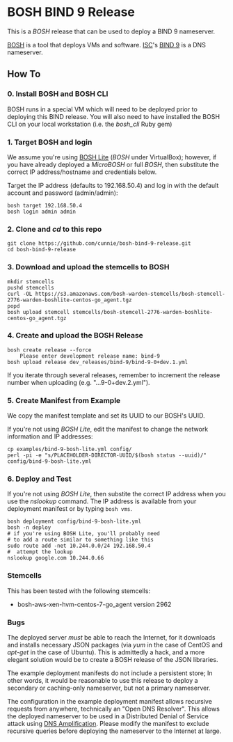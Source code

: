 # BOSH BIND 9 Release
This is a *BOSH* release that can be used to deploy a BIND 9 nameserver.

[BOSH](http://bosh.io/) is a tool that deploys VMs and software.
[ISC](https://www.isc.org/)'s [BIND 9](https://www.isc.org/downloads/BIND/) is a
DNS nameserver.

## How To

### 0. Install BOSH and BOSH CLI
BOSH runs in a special VM which will need to be deployed prior to deploying this BIND release. You will also need to have installed the BOSH CLI on your local workstation (i.e. the *bosh_cli* Ruby gem)

### 1. Target BOSH and login
We assume you're using [BOSH Lite](https://github.com/cloudfoundry/bosh-lite) (*BOSH* under VirtualBox); however, if you have already deployed a *MicroBOSH* or full *BOSH*, then substitute the correct IP address/hostname and credentials below.

Target the IP address (defaults to 192.168.50.4) and log in with the default account and password (admin/admin):

```
bosh target 192.168.50.4
bosh login admin admin
```

### 2. Clone and *cd* to this repo
```
git clone https://github.com/cunnie/bosh-bind-9-release.git
cd bosh-bind-9-release
```

### 3. Download and upload the stemcells to BOSH
```
mkdir stemcells
pushd stemcells
curl -OL https://s3.amazonaws.com/bosh-warden-stemcells/bosh-stemcell-2776-warden-boshlite-centos-go_agent.tgz
popd
bosh upload stemcell stemcells/bosh-stemcell-2776-warden-boshlite-centos-go_agent.tgz
```

### 4. Create and upload the BOSH Release
```
bosh create release --force
    Please enter development release name: bind-9
bosh upload release dev_releases/bind-9/bind-9-0+dev.1.yml
```
If you iterate through several releases, remember to increment the release number when uploading (e.g. "...9-0+dev.2.yml").

### 5. Create Manifest from Example
We copy the manifest template and set its UUID to our BOSH's UUID.

If you're not using *BOSH Lite*, edit the manifest to change the network information and IP addresses:

```
cp examples/bind-9-bosh-lite.yml config/
perl -pi -e "s/PLACEHOLDER-DIRECTOR-UUID/$(bosh status --uuid)/" config/bind-9-bosh-lite.yml
```

### 6. Deploy and Test
If you're not using *BOSH Lite*, then substite the correct IP address when you use the *nslookup* command. The IP address is available from your deployment manifest or by typing `bosh vms`.

```
bosh deployment config/bind-9-bosh-lite.yml
bosh -n deploy
# if you're using BOSH Lite, you'll probably need
# to add a route similar to something like this
sudo route add -net 10.244.0.0/24 192.168.50.4
#  attempt the lookup
nslookup google.com 10.244.0.66
```

### Stemcells

This has been tested with the following stemcells:

* bosh-aws-xen-hvm-centos-7-go_agent version 2962

### Bugs

The deployed server *must* be able to reach the Internet, for it downloads and installs necessary JSON packages (via *yum* in the case of CentOS and *apt-get* in the case of Ubuntu). This is admittedly a hack, and a more elegant solution would be to create a BOSH release of the JSON libraries.

The example deployment manifests do not include a persistent store; In other words, it would be reasonable to use this release to deploy a secondary or caching-only nameserver, but not a primary nameserver.

The configuration in the example deployment manifest allows recursive requests from anywhere, technically an "Open DNS Resolver". This allows the deployed nameserver to be used in a Distributed Denial of Service attack using [DNS Amplification](https://blog.cloudflare.com/deep-inside-a-dns-amplification-ddos-attack/). Please modify the manifest to exclude recursive queries before deploying the nameserver to the Internet at large.
